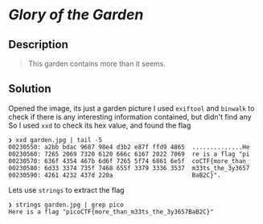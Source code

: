 # **_Glory of the Garden_**
## Description
> This garden contains more than it seems.

## Solution
Opened the image, its just a garden picture
I used `exiftool` and `binwalk` to check if there is any interesting information contained, but didn't find any
So I used `xxd` to check its hex value, and found the flag
```console
❯ xxd garden.jpg | tail -5
00230550: a2bb bdac 9687 98e4 d3b2 e87f ffd9 4865  ..............He
00230560: 7265 2069 7320 6120 666c 6167 2022 7069  re is a flag "pi
00230570: 636f 4354 467b 6d6f 7265 5f74 6861 6e5f  coCTF{more_than_
00230580: 6d33 3374 735f 7468 655f 3379 3336 3537  m33ts_the_3y3657
00230590: 4261 4232 437d 220a                      BaB2C}".
```
Lets use `strings` to extract the flag
```console
❯ strings garden.jpg | grep pico
Here is a flag "picoCTF{more_than_m33ts_the_3y3657BaB2C}"
```